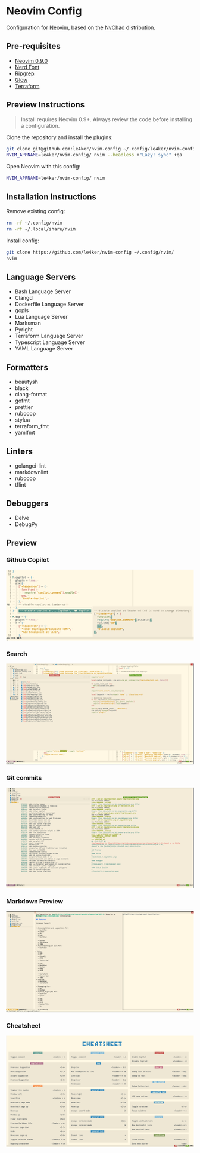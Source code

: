 # Neovim Config

Configuration for [Neovim](https://github.com/neovim/neovim/releases/tag/v0.9.0),
based on the [NvChad](https://nvchad.com/) distribution.

## Pre-requisites

- [Neovim 0.9.0](https://github.com/neovim/neovim/releases/tag/v0.9.0)
- [Nerd Font](https://www.nerdfonts.com/)
- [Ripgrep](https://github.com/BurntSushi/ripgrep)
- [Glow](https://github.com/charmbracelet/glow)
- [Terraform](https://www.terraform.io/)

## Preview Instructions

> Install requires Neovim 0.9+. Always review the code before installing a configuration.

Clone the repository and install the plugins:

```sh
git clone git@github.com:le4ker/nvim-config ~/.config/le4ker/nvim-config
NVIM_APPNAME=le4ker/nvim-config/ nvim --headless +"Lazy! sync" +qa
```

Open Neovim with this config:

```sh
NVIM_APPNAME=le4ker/nvim-config/ nvim
```

## Installation Instructions

Remove existing config:

```sh
rm -rf ~/.config/nvim
rm -rf ~/.local/share/nvim
```

Install config:

```sh
git clone https://github.com/le4ker/nvim-config ~/.config/nvim/
nvim
```

## Language Servers

- Bash Language Server
- Clangd
- Dockerfile Language Server
- gopls
- Lua Language Server
- Marksman
- Pyright
- Terraform Language Server
- Typescript Language Server
- YAML Language Server

## Formatters

- beautysh
- black
- clang-format
- gofmt
- prettier
- rubocop
- stylua
- terraform_fmt
- yamlfmt

## Linters

- golangci-lint
- markdownlint
- rubocop
- tflint

## Debuggers

- Delve
- DebugPy

## Preview

### Github Copilot

![copilot](./.img/copilot.png)

### Search

![search](./.img/search.png)

### Git commits

![git-commits](./.img/git-commits.png)

### Markdown Preview

![md-preview](./.img/md-preview.png)

### Cheatsheet

![cheatsheet](./.img/cheatsheet.png)
